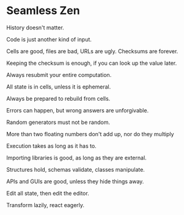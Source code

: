 Seamless Zen
============

History doesn't matter.

Code is just another kind of input.

Cells are good, files are bad, URLs are ugly. Checksums are forever.

Keeping the checksum is enough, if you can look up the value later.

Always resubmit your entire computation.

All state is in cells, unless it is ephemeral.

Always be prepared to rebuild from cells.

Errors can happen, but wrong answers are unforgivable.

Random generators must not be random.

More than two floating numbers don't add up, nor do they multiply

Execution takes as long as it has to.

Importing libraries is good, as long as they are external.

Structures hold, schemas validate, classes manipulate.

APIs and GUIs are good, unless they hide things away.

Edit all state, then edit the editor.

Transform lazily, react eagerly.
